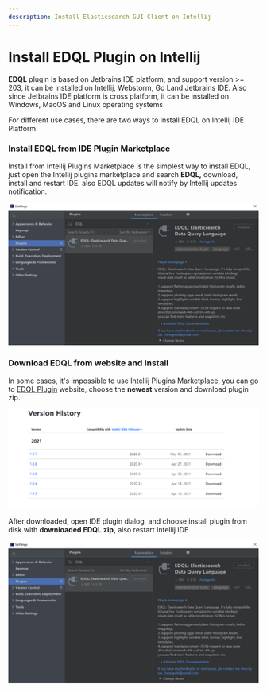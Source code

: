 ```yaml
---
description: Install Elasticsearch GUI Client on Intellij
---
```


# Install EDQL Plugin on Intellij

**EDQL** plugin is based on Jetbrains IDE platform, and support version >= 203, it can be installed on Intellij, Webstorm, Go Land Jetbrains IDE. Also since Jetbrains IDE platform is cross platform, it can be installed on Windows, MacOS and Linux operating systems.



For different use cases, there are two ways to install EDQL on Intellij IDE Platform

### Install EDQL from IDE Plugin Marketplace

Install from Intellij Plugins Marketplace is the simplest way to install EDQL, just open the Intellij plugins marketplace and search **EDQL,** download, install and restart IDE. also EDQL updates will notify by Intellij updates notification.

![](../.gitbook/assets/install-edql.png)

### Download EDQL from website and Install

In some cases, it's impossible to use Intellij Plugins Marketplace, you can go to [EDQL Plugin](https://plugins.jetbrains.com/plugin/16364-edql-elasticsearch-data-query-language) website, choose the **newest** version and download plugin zip.

![](../.gitbook/assets/manual-install.png)

After downloaded, open IDE plugin dialog, and choose install plugin from disk with **downloaded EDQL zip,** also restart Intellij IDE

![](<../.gitbook/assets/install-edql (1).png>)
